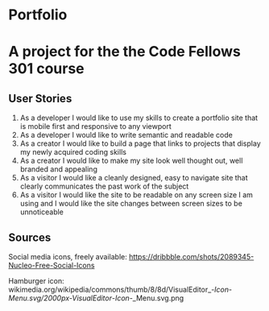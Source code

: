 # Portfolio

# A project for the the Code Fellows 301 course

## User Stories
  1. As a developer I would like to use my skills to create a portfolio site that is mobile first and responsive to any viewport
  2. As a developer I would like to write semantic and readable code
  2. As a creator I would like to build a page that links to projects that display my newly acquired coding skills
  3. As a creator I would like to make my site look well thought out, well branded and appealing
  3. As a visitor I would like a cleanly designed, easy to navigate site that clearly communicates the past work of the subject
  4. As a visitor I would like the site to be readable on any screen size I am using and I would like the site changes between screen sizes to be unnoticeable


## Sources

Social media icons, freely available:
https://dribbble.com/shots/2089345-Nucleo-Free-Social-Icons

Hamburger icon:
wikimedia.org/wikipedia/commons/thumb/8/8d/VisualEditor_-_Icon_-_Menu.svg/2000px-VisualEditor_-_Icon_-_Menu.svg.png
